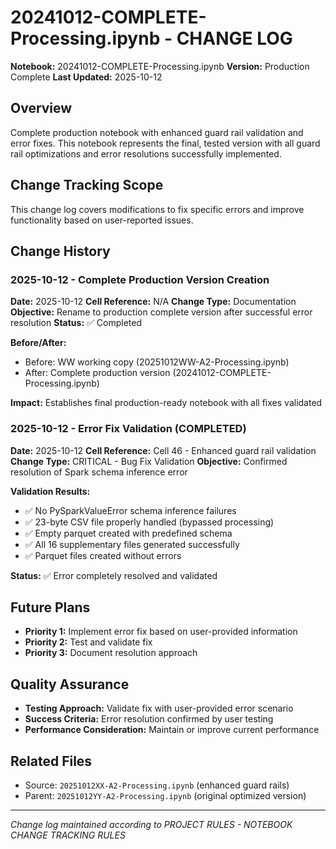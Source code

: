# 20241012-COMPLETE-Processing.ipynb - CHANGE LOG

**Notebook:** 20241012-COMPLETE-Processing.ipynb
**Version:** Production Complete
**Last Updated:** 2025-10-12

## Overview
Complete production notebook with enhanced guard rail validation and error fixes. This notebook represents the final, tested version with all guard rail optimizations and error resolutions successfully implemented.

## Change Tracking Scope
This change log covers modifications to fix specific errors and improve functionality based on user-reported issues.

## Change History

### 2025-10-12 - Complete Production Version Creation
**Date:** 2025-10-12
**Cell Reference:** N/A
**Change Type:** Documentation
**Objective:** Rename to production complete version after successful error resolution
**Status:** ✅ Completed

**Before/After:**
- Before: WW working copy (20251012WW-A2-Processing.ipynb)
- After: Complete production version (20241012-COMPLETE-Processing.ipynb)

**Impact:** Establishes final production-ready notebook with all fixes validated

### 2025-10-12 - Error Fix Validation (COMPLETED)
**Date:** 2025-10-12
**Cell Reference:** Cell 46 - Enhanced guard rail validation
**Change Type:** CRITICAL - Bug Fix Validation
**Objective:** Confirmed resolution of Spark schema inference error

**Validation Results:**
- ✅ No PySparkValueError schema inference failures
- ✅ 23-byte CSV file properly handled (bypassed processing)
- ✅ Empty parquet created with predefined schema
- ✅ All 16 supplementary files generated successfully
- ✅ Parquet files created without errors

**Status:** ✅ Error completely resolved and validated

## Future Plans
- **Priority 1:** Implement error fix based on user-provided information
- **Priority 2:** Test and validate fix
- **Priority 3:** Document resolution approach

## Quality Assurance
- **Testing Approach:** Validate fix with user-provided error scenario
- **Success Criteria:** Error resolution confirmed by user testing
- **Performance Consideration:** Maintain or improve current performance

## Related Files
- Source: `20251012XX-A2-Processing.ipynb` (enhanced guard rails)
- Parent: `20251012YY-A2-Processing.ipynb` (original optimized version)

---
*Change log maintained according to PROJECT RULES - NOTEBOOK CHANGE TRACKING RULES*